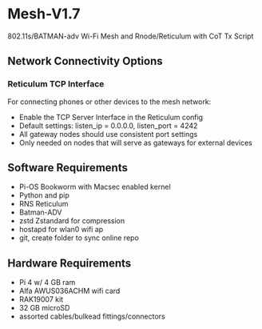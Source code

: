 # Mesh-V1.7
802.11s/BATMAN-adv  Wi-Fi Mesh and Rnode/Reticulum with CoT Tx Script

## Network Connectivity Options

### Reticulum TCP Interface
For connecting phones or other devices to the mesh network:
- Enable the TCP Server Interface in the Reticulum config
- Default settings: listen_ip = 0.0.0.0, listen_port = 4242
- All gateway nodes should use consistent port settings
- Only needed on nodes that will serve as gateways for external devices

## Software Requirements
- Pi-OS Bookworm with Macsec enabled kernel
- Python and pip
- RNS Reticulum
- Batman-ADV
- zstd Zstandard for compression
- hostapd for wlan0 wifi ap
- git, create folder to sync online repo

## Hardware Requirements
- Pi 4 w/ 4 GB ram
- Alfa AWUS036ACHM wifi card
- RAK19007 kit
- 32 GB microSD
- assorted cables/bulkead fittings/connectors
